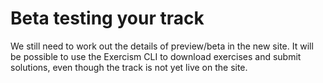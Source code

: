 # Beta testing your track

We still need to work out the details of preview/beta in the new site. It will be possible to use the Exercism CLI to download exercises and submit solutions, even though the track is not yet live on the site.


